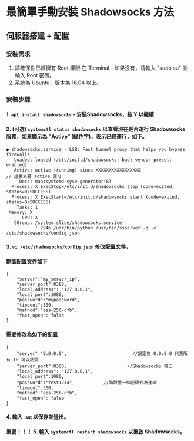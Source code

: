 # 最簡單手動安裝 Shadowsocks 方法
## 伺服器搭建 + 配置
### 安裝需求
1. 請確保你已經擁有 Root 權限 在 Terminal - 如果沒有，請輸入 "sudo su" 並輸入 Root 密碼。
2. 系統為 Ubuntu，版本為 16.04 以上。
### 安裝步驟
#### 1. ```apt install shadowsocks``` - 安裝Shadowsocks，按 Y 以繼續
#### 2. (可選) ```systemctl status shadowsocks``` 以查看現在是否運行 Shadowsocks 服務，如果顯示為 "Active" (綠色字)，表示已經運行，如下。
```
● shadowsocks.service - LSB: Fast tunnel proxy that helps you bypass firewalls
   Loaded: loaded (/etc/init.d/shadowsocks; bad; vendor preset: enabled)
   Active: active (running) since XXXXXXXXXXXXXXXXX                                                          // 這裏寫著 active 便可
     Docs: man:systemd-sysv-generator(8)
  Process: X ExecStop=/etc/init.d/shadowsocks stop (code=exited, status=0/SUCCESS)
  Process: X ExecStart=/etc/init.d/shadowsocks start (code=exited, status=0/SUCCESS)
    Tasks: 1
 Memory: X
      CPU: X
   CGroup: /system.slice/shadowsocks.service
           └─2946 /usr/bin/python /usr/bin/ssserver -q -c /etc/shadowsocks/config.json
```
#### 3. ```vi /etc/shadowsocks/config.json``` 修改配置文件，
#### 默認配置文件如下
```
{
    "server":"my_server_ip",
    "server_port":8388,
    "local_address": "127.0.0.1",
    "local_port":1080,
    "password":"mypassword",
    "timeout":300,
    "method":"aes-256-cfb",
    "fast_open": false
}
```
#### 需要修改為如下的配置
```
{
    "server":"0.0.0.0",                         //設定為 0.0.0.0 代表所有 IP 可以訪問
    "server_port":8388,                       //Shadowsocks 端口
    "local_address": "127.0.0.1",
    "local_port":1080,
    "password":"test1234",           //請設置一個密碼作為連線
    "timeout":300,
    "method":"aes-256-cfb",
    "fast_open": false
}
```
#### 4. 輸入 ```:wq``` 以保存並退出。
#### 重要！！！ 5. 輸入 ```systemctl restart shadowsocks``` 以重啟 Shadowsocks。
